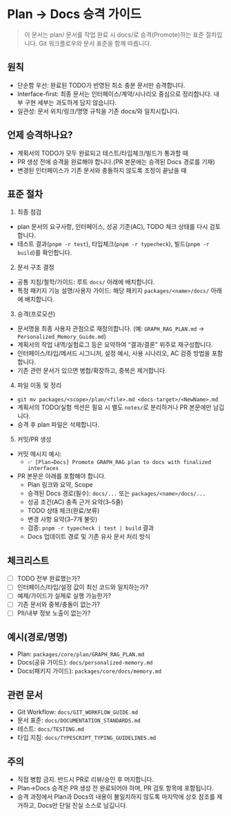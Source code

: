 # Plan → Docs 승격 가이드

> 이 문서는 plan/ 문서를 작업 완료 시 docs/로 승격(Promote)하는 표준 절차입니다. Git 워크플로우와 문서 표준을 함께 따릅니다.

## 원칙

- 단순함 우선: 완료된 TODO가 반영된 최소 충분 문서만 승격합니다.
- Interface-first: 최종 문서는 인터페이스/계약/시나리오 중심으로 정리합니다. 내부 구현 세부는 과도하게 담지 않습니다.
- 일관성: 문서 위치/링크/명명 규칙을 기존 docs/와 일치시킵니다.

## 언제 승격하나요?

- 계획서의 TODO가 모두 완료되고 테스트/타입체크/빌드가 통과할 때
- PR 생성 전에 승격을 완료해야 합니다.(PR 본문에는 승격된 Docs 경로를 기재)
- 변경된 인터페이스가 기존 문서와 충돌하지 않도록 조정이 끝났을 때

## 표준 절차

1. 최종 점검

- plan 문서의 요구사항, 인터페이스, 성공 기준(AC), TODO 체크 상태를 다시 검토합니다.
- 테스트 결과(`pnpm -r test`), 타입체크(`pnpm -r typecheck`), 빌드(`pnpm -r build`)를 확인합니다.

2. 문서 구조 결정

- 공통 지침/철학/가이드: 루트 `docs/` 아래에 배치합니다.
- 특정 패키지 기능 설명/사용자 가이드: 해당 패키지 `packages/<name>/docs/` 아래에 배치합니다.

3. 승격(프로모션)

- 문서명을 최종 사용자 관점으로 재정의합니다. (예: `GRAPH_RAG_PLAN.md` → `Personalized_Memory_Guide.md`)
- 계획서의 작업 내역/실험로그 등은 요약하여 “결과/결론” 위주로 재구성합니다.
- 인터페이스/타입/메서드 시그니처, 설정 예시, 사용 시나리오, AC 검증 방법을 포함합니다.
- 기존 관련 문서가 있으면 병합/확장하고, 중복은 제거합니다.

4. 파일 이동 및 정리

- `git mv packages/<scope>/plan/<file>.md <docs-target>/<NewName>.md`
- 계획서의 TODO/실험 섹션은 필요 시 별도 `notes/`로 분리하거나 PR 본문에만 남깁니다.
- 승격 후 plan 파일은 삭제합니다.

5. 커밋/PR 생성

- 커밋 메시지 예시:
  - `✅ [Plan→Docs] Promote GRAPH_RAG plan to docs with finalized interfaces`
- PR 본문은 아래를 포함해야 합니다.
  - Plan 링크와 요약, Scope
  - 승격된 Docs 경로(필수): `docs/...` 또는 `packages/<name>/docs/...`
  - 성공 조건(AC) 충족 근거 요약(3–5줄)
  - TODO 상태 체크(완료/보류)
  - 변경 사항 요약(3–7개 불릿)
  - 검증: `pnpm -r typecheck | test | build` 결과
  - Docs 업데이트 경로 및 기존 유사 문서 처리 방식

## 체크리스트

- [ ] TODO 전부 완료했는가?
- [ ] 인터페이스/타입/설정 값이 최신 코드와 일치하는가?
- [ ] 예제/가이드가 실제로 실행 가능한가?
- [ ] 기존 문서와 중복/충돌이 없는가?
- [ ] PII/내부 정보 노출이 없는가?

## 예시(경로/명명)

- Plan: `packages/core/plan/GRAPH_RAG_PLAN.md`
- Docs(공유 가이드): `docs/personalized-memory.md`
- Docs(패키지 가이드): `packages/core/docs/memory.md`

## 관련 문서

- Git Workflow: `docs/GIT_WORKFLOW_GUIDE.md`
- 문서 표준: `docs/DOCUMENTATION_STANDARDS.md`
- 테스트: `docs/TESTING.md`
- 타입 지침: `docs/TYPESCRIPT_TYPING_GUIDELINES.md`

## 주의

- 직접 병합 금지. 반드시 PR로 리뷰/승인 후 머지합니다.
- Plan→Docs 승격은 PR 생성 전 완료되어야 하며, PR 검토 항목에 포함됩니다.
- 승격 과정에서 Plan과 Docs의 내용이 불일치하지 않도록 마지막에 상호 참조를 제거하고, Docs만 단일 진실 소스로 남깁니다.
